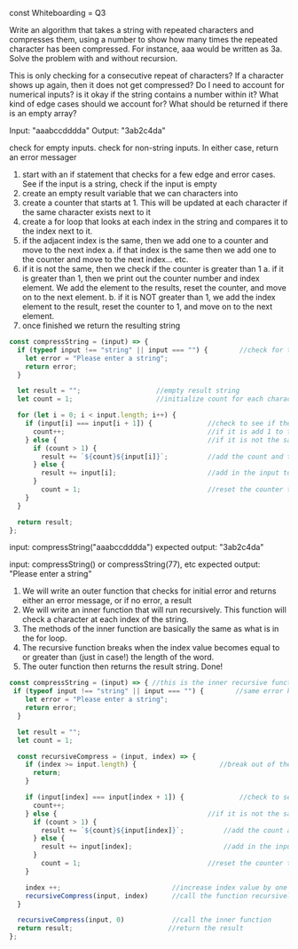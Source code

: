 const Whiteboarding = Q3

<!-- Question Prompt:  -->
Write an algorithm that takes a string with repeated characters and compresses them, using a number to show how many times the repeated character has been compressed. For instance, aaa would be written as 3a. Solve the problem with and without recursion.

<!-- Clarification...-->
This is only checking for a consecutive repeat of characters? If a character shows up again, then it does not get compressed?
Do I need to account for numerical inputs? is it okay if the string contains a number within it?
What kind of edge cases should we account for?
What should be returned if there is an empty array?

<!-- inputs and outputs -->
Input: "aaabccdddda"
Output: "3ab2c4da"

<!-- Error Handling and Edge Cases to Consider -->
check for empty inputs. 
check for non-string inputs.
In either case, return an error messager

<!-- Problem Breakdown without Recursion: -->
1. start with an if statement that checks for a few edge and error cases. See if the input is a string, check if the input is empty
2. create an empty result variable that we can characters into
3. create a counter that starts at 1. This will be updated at each character if the same character exists next to it 
4. create a for loop that looks at each index in the string and compares it to the index next to it.
5. if the adjacent index is the same, then we add one to a counter and move to the next index
    a. if that index is the same then we add one to the counter and move to the next index... etc.
6. if it is not the same, then we check if the counter is greater than 1
    a. if it is greater than 1, then we print out the counter number and index element. We add the element to the results, reset the counter, and move on to the next element.
    b. if it is NOT greater than 1, we add the index element to the result, reset the counter to 1, and move on to the next element.
7. once finished we return the resulting string



<!-- Code without Recursion  -->
```js
const compressString = (input) => {
  if (typeof input !== "string" || input === "") {        //check for type and input errors
    let error = "Please enter a string";
    return error;
  }

  let result = "";                   //empty result string
  let count = 1;                     //initialize count for each character as 1

  for (let i = 0; i < input.length; i++) {
    if (input[i] === input[i + 1]) {              //check to see if the next indext value is the same
      count++;                                    //if it is add 1 to the counter and go to the next index
    } else {                                      //if it is not the same...
      if (count > 1) { 
        result += `${count}${input[i]}`;          //add the count and the input to the result string if the count is greater than 1
      } else {
        result += input[i];                       //add in the input to the result string 
      }  
        count = 1;                                //reset the counter to 1
    }
  }

  return result;
};
```
input: compressString("aaabccdddda")
expected output: "3ab2c4da"

input: compressString() or compressString(77), etc
expected output: "Please enter a string"




<!-- Problem Breakdown with Recursion: -->
1. We will write an outer function that checks for initial error and returns either an error message, or if no error, a result 
2. We will write an inner function that will run recursively. This function will check a character at each index of the string. 
3. The methods of the inner function are basically the same as what is in the for loop.
4. The recursive function breaks when the index value becomes equal to or greater than (just in case!) the length of the word.
5. The outer function then returns the result string. Done!

<!-- Code with Recursion -->
```js
const compressString = (input) => { //this is the inner recursive function that will be called. Here is how it works...
 if (typeof input !== "string" || input === "") {        //same error handling as above
    let error = "Please enter a string";
    return error;
  }

  let result = "";
  let count = 1; 

  const recursiveCompress = (input, index) => {
    if (index >= input.length) {                     //break out of the loop once the index value is equal to the length of our word
      return; 
    }

    if (input[index] === input[index + 1]) {              //check to see if the next indext value is the same
      count++;    
    } else {                                      //if it is not the same...
      if (count > 1) { 
        result += `${count}${input[index]}`;          //add the count and the input to the result string if the count is greater than 1
      } else {
        result += input[index];                       //add in the input to the result string 
      }  
        count = 1;                                //reset the counter to 1
    }

    index ++;                            //increase index value by one
    recursiveCompress(input, index)      //call the function recursively, looking at the next index element
  }

  recursiveCompress(input, 0)            //call the inner function
  return result;                        //return the result
};
```
